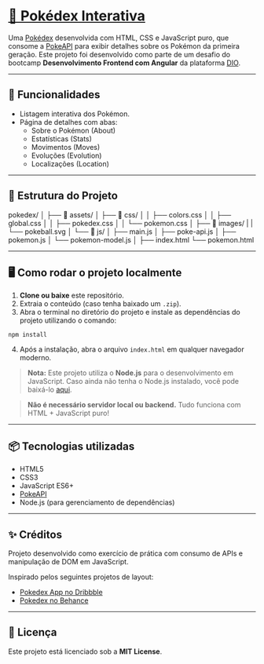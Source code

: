 # [📘 Pokédex Interativa](https://gabriellyss.github.io/pokedex/)

Uma [Pokédex](https://gabriellyss.github.io/pokedex/) desenvolvida com HTML, CSS e JavaScript puro, que consome a [PokeAPI](https://pokeapi.co/) para exibir detalhes sobre os Pokémon da primeira geração. Este projeto foi desenvolvido como parte de um desafio do bootcamp **Desenvolvimento Frontend com Angular** da plataforma [DIO](https://www.dio.me/).

---

## 🚀 Funcionalidades

- Listagem interativa dos Pokémon.
- Página de detalhes com abas:
  - Sobre o Pokémon (About)
  - Estatísticas (Stats)
  - Movimentos (Moves)
  - Evoluções (Evolution)
  - Localizações (Location)

---

## 🧱 Estrutura do Projeto

pokedex/
│
├── 📁 assets/
│   ├── 📁 css/
│   │   ├── colors.css
│   │   ├── global.css
│   │   ├── pokedex.css
│   │   └── pokemon.css
│   ├── 📁 images/
|   |   └── pokeball.svg
│   └── 📁 js/
│       ├── main.js
│       ├── poke-api.js
│       ├── pokemon.js
│       └── pokemon-model.js
│
├── index.html
└── pokemon.html

---

## 🖥 Como rodar o projeto localmente

1. **Clone ou baixe** este repositório.
2. Extraia o conteúdo (caso tenha baixado um `.zip`).
3. Abra o terminal no diretório do projeto e instale as dependências do projeto utilizando o comando:
```
npm install
```
4. Após a instalação, abra o arquivo `index.html` em qualquer navegador moderno.

> **Nota:** Este projeto utiliza o **Node.js** para o desenvolvimento em JavaScript. Caso ainda não tenha o Node.js instalado, você pode baixá-lo [aqui](https://nodejs.org/).

> **Não é necessário servidor local ou backend.** Tudo funciona com HTML + JavaScript puro!

---

## 📦 Tecnologias utilizadas

- HTML5
- CSS3
- JavaScript ES6+
- [PokeAPI](https://pokeapi.co/)
- Node.js (para gerenciamento de dependências)

---

## ✨ Créditos

Projeto desenvolvido como exercício de prática com consumo de APIs e manipulação de DOM em JavaScript.

Inspirado pelos seguintes projetos de layout:

- [Pokedex App no Dribbble](https://dribbble.com/shots/6540871-Pokedex-App)
- [Pokedex no Behance](https://www.behance.net/gallery/155301139/Daily-UI-Pokdex?tracking_source=search_projects|pokedex&l=3)

---

## 📄 Licença

Este projeto está licenciado sob a **MIT License**.
